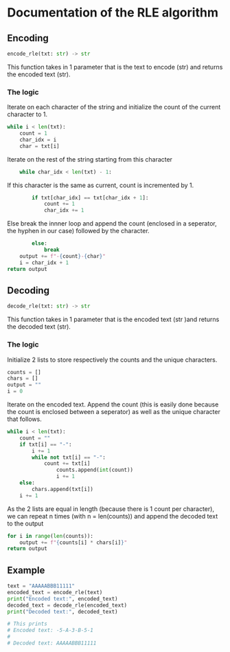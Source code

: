 # Documentation of the RLE algorithm

## Encoding
```py
encode_rle(txt: str) -> str
```

This function takes in 1 parameter  that is the text to encode (str) and returns the encoded text (str).

### The logic
Iterate on each character of the string and initialize the count of the current character to 1. 

```py
while i < len(txt):
    count = 1
    char_idx = i
    char = txt[i]
```

Iterate on the rest of the string starting from this character

```py
    while char_idx < len(txt) - 1:
```

If this character is the same as current, count is incremented by 1.

```py
        if txt[char_idx] == txt[char_idx + 1]:
            count += 1
            char_idx += 1
```

Else break the innner loop and append the count (enclosed in a seperator, the hyphen in our case) followed by the character.

```py
        else:
            break
    output += f"-{count}-{char}"
    i = char_idx + 1
return output
```

## Decoding
```py
decode_rle(txt: str) -> str
```

This function takes in 1 parameter that is the encoded text (str )and returns the decoded text (str).

### The logic

Initialize 2 lists to store respectively the counts and the unique characters.

```py
counts = []
chars = []
output = ""
i = 0
```

Iterate on the encoded text. Append the count (this is easily done because the count is enclosed between a seperator) as well as the unique character that follows.

```py
while i < len(txt):
    count = ""
    if txt[i] == "-":
        i += 1
        while not txt[i] == "-":
            count += txt[i]
                counts.append(int(count))
                i += 1
    else:
        chars.append(txt[i])
    i += 1
```

As the 2 lists are equal in length (because there is 1 count per character), we can repeat n times (with n = len(counts)) and append the decoded text to the output

```py
for i in range(len(counts)):
    output += f"{counts[i] * chars[i]}"
return output
```

## Example
```py
text = "AAAAABBB11111"
encoded_text = encode_rle(text)
print("Encoded text:", encoded_text)
decoded_text = decode_rle(encoded_text)
print("Decoded text:", decoded_text)

# This prints
# Encoded text: -5-A-3-B-5-1
#
# Decoded text: AAAAABBB11111
```